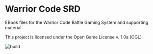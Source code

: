 # Warrior Code SRD
EBook files for the Warrior Code Battle Gaming System and supporting material.

This project is licensed under the Open Game License v. 1.0a (OGL)

![build](https://codeship.com/projects/96c99a00-cfe6-0134-1e09-22b901f6ad6b/status?branch=master "build")
